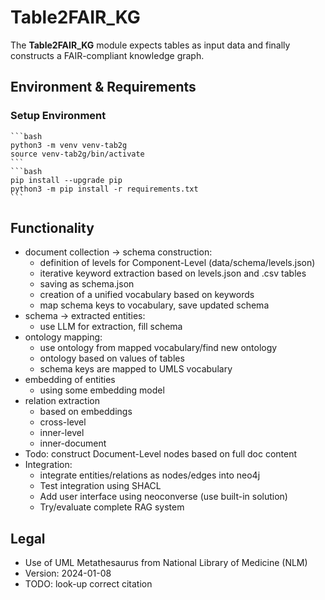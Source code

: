 # Table2FAIR_KG
The **Table2FAIR_KG** module expects tables as input data and finally constructs a FAIR-compliant knowledge graph.

## Environment & Requirements
### Setup Environment
    ```bash
    python3 -m venv venv-tab2g
    source venv-tab2g/bin/activate
    ```
    ```bash
    pip install --upgrade pip
    python3 -m pip install -r requirements.txt
    ```

## Functionality
- document collection -> schema construction:
  - definition of levels for Component-Level (data/schema/levels.json)
  - iterative keyword extraction based on levels.json and .csv tables
  - saving as schema.json
  - creation of a unified vocabulary based on keywords
  - map schema keys to vocabulary, save updated schema
- schema -> extracted entities:
  - use LLM for extraction, fill schema
- ontology mapping:
  - use ontology from mapped vocabulary/find new ontology
  - ontology based on values of tables
  - schema keys are mapped to UMLS vocabulary
- embedding of entities
  - using some embedding model
- relation extraction
  - based on embeddings
  - cross-level
  - inner-level
  - inner-document
- Todo: construct Document-Level nodes based on full doc content
- Integration:
  - integrate entities/relations as nodes/edges into neo4j
  - Test integration using SHACL
  - Add user interface using neoconverse (use built-in solution)
  - Try/evaluate complete RAG system


## Legal
- Use of UML Metathesaurus from National Library of Medicine (NLM)
- Version: 2024-01-08
- TODO: look-up correct citation